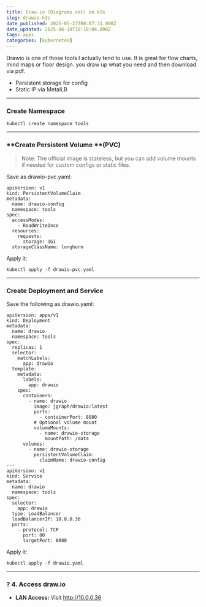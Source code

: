 ```yaml
---
title: Draw.io (Diagrams.net) on k3s
slug: drawio-k3s
date_published: 2025-05-27T00:07:31.000Z
date_updated: 2025-06-18T18:18:04.000Z
tags: apps
categories: [kubernetes]
---
```


Drawio is one of those tools I actually tend to use. It is great for flow charts, mind maps or floor design. you draw up what you need and then download via pdf.

- Persistent storage for config
- Static IP via MetalLB

---

### **Create Namespace**

    kubectl create namespace tools

---

### **Create Persistent Volume **(PVC)

> Note: The official image is stateless, but you can add volume mounts if needed for custom configs or static files.

Save as drawio-pvc.yaml:

    apiVersion: v1
    kind: PersistentVolumeClaim
    metadata:
      name: drawio-config
      namespace: tools
    spec:
      accessModes:
        - ReadWriteOnce
      resources:
        requests:
          storage: 1Gi
      storageClassName: longhorn

Apply it:

    kubectl apply -f drawio-pvc.yaml

---

### **Create Deployment and Service**

Save the following as drawio.yaml:

    apiVersion: apps/v1
    kind: Deployment
    metadata:
      name: drawio
      namespace: tools
    spec:
      replicas: 1
      selector:
        matchLabels:
          app: drawio
      template:
        metadata:
          labels:
            app: drawio
        spec:
          containers:
            - name: drawio
              image: jgraph/drawio:latest
              ports:
                - containerPort: 8080
              # Optional volume mount
              volumeMounts:
                - name: drawio-storage
                  mountPath: /data
          volumes:
            - name: drawio-storage
              persistentVolumeClaim:
                claimName: drawio-config
    ---
    apiVersion: v1
    kind: Service
    metadata:
      name: drawio
      namespace: tools
    spec:
      selector:
        app: drawio
      type: LoadBalancer
      loadBalancerIP: 10.0.0.36
      ports:
        - protocol: TCP
          port: 80
          targetPort: 8080

Apply it:

    kubectl apply -f drawio.yaml

---

### **? 4. Access draw.io**

- **LAN Access:** Visit http://10.0.0.36
